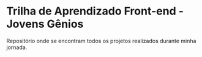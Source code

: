 # Trilha de Aprendizado Front-end - Jovens Gênios

Repositório onde se encontram todos os projetos realizados durante minha jornada.
